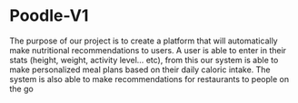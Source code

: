 # Poodle-V1

The purpose of our project is to create a platform that will automatically make nutritional recommendations to users. A user is able to enter in their stats (height, weight, activity level… etc), from this our system is able to make personalized meal plans based on their daily caloric intake. The system is also able to make recommendations for restaurants to people on the go
